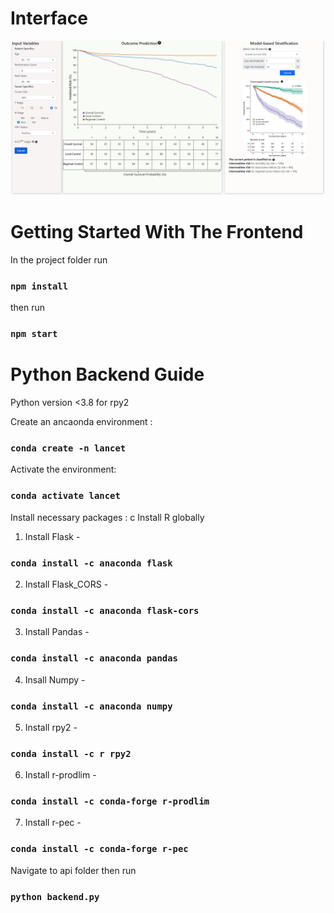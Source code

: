 # Interface
![Prototype](https://raw.githubusercontent.com/uic-evl/hnc-predictor/master/hnc-predictor-interface.PNG)



# Getting Started With The Frontend 

In the project folder run 
### `npm install`

then run 

### `npm start`


# Python Backend Guide
Python version <3.8 for rpy2

Create an ancaonda environment : 
### `conda create -n lancet `

Activate the environment: 
### `conda activate lancet `

Install necessary packages : c
Install R globally

1. Install Flask - 
### `conda install -c anaconda flask`
2. Install Flask_CORS - 
### `conda install -c anaconda flask-cors`
3. Install Pandas - 
### `conda install -c anaconda pandas`
4. Insall Numpy - 
### `conda install -c anaconda numpy`
5. Install rpy2 -
### `conda install -c r rpy2`
6. Install r-prodlim -
### `conda install -c conda-forge r-prodlim`
7. Install r-pec -
### `conda install -c conda-forge r-pec`


Navigate to api folder 
then run 
### `python backend.py`
